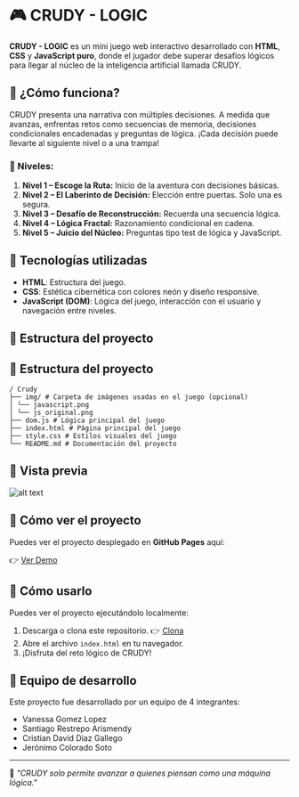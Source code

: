 # 🎮 CRUDY - LOGIC

**CRUDY - LOGIC** es un mini juego web interactivo desarrollado con **HTML**, **CSS** y **JavaScript puro**, donde el jugador debe superar desafíos lógicos para llegar al núcleo de la inteligencia artificial llamada CRUDY.

## 🚀 ¿Cómo funciona?

CRUDY presenta una narrativa con múltiples decisiones. A medida que avanzas, enfrentas retos como secuencias de memoria, decisiones condicionales encadenadas y preguntas de lógica. ¡Cada decisión puede llevarte al siguiente nivel o a una trampa!

### 🧠 Niveles:

1. **Nivel 1 – Escoge la Ruta:** Inicio de la aventura con decisiones básicas.
2. **Nivel 2 – El Laberinto de Decisión:** Elección entre puertas. Solo una es segura.
3. **Nivel 3 – Desafío de Reconstrucción:** Recuerda una secuencia lógica.
4. **Nivel 4 – Lógica Fractal:** Razonamiento condicional en cadena.
5. **Nivel 5 – Juicio del Núcleo:** Preguntas tipo test de lógica y JavaScript.

## 🧩 Tecnologías utilizadas

- **HTML**: Estructura del juego.
- **CSS**: Estética cibernética con colores neón y diseño responsive.
- **JavaScript (DOM)**: Lógica del juego, interacción con el usuario y navegación entre niveles.

## 📁 Estructura del proyecto


## 📁 Estructura del proyecto

```
/ Crudy
├── img/ # Carpeta de imágenes usadas en el juego (opcional)
│ └── javascript.png
│ └── js_original.png
├── dom.js # Lógica principal del juego
├── index.html # Página principal del juego
├── style.css # Estilos visuales del juego
└── README.md # Documentación del proyecto
```


## 📸 Vista previa

![alt text](image.png)

## 🚀 Cómo ver el proyecto

Puedes ver el proyecto desplegado en **GitHub Pages** aquí:

👉 [Ver Demo](https://vanessa55-rgb.github.io/Entrenamiento-MOD3_SEM2/)


## 🚀 Cómo usarlo

Puedes ver el proyecto ejecutándolo localmente:

1. Descarga o clona este repositorio.
👉 [Clona](https://github.com/San1000-Ark/Crudy.git)
2. Abre el archivo `index.html` en tu navegador.
3. ¡Disfruta del reto lógico de CRUDY!

## 👥 Equipo de desarrollo

Este proyecto fue desarrollado por un equipo de 4 integrantes:

- Vanessa Gomez Lopez
- Santiago Restrepo Arismendy
- Cristian David Diaz Gallego
- Jerónimo Colorado Soto

---

🧠 *"CRUDY solo permite avanzar a quienes piensan como una máquina lógica."*

